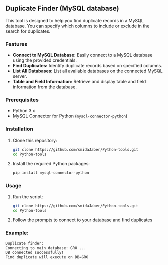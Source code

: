 ## Duplicate Finder (MySQL database)

This tool is designed to help you find duplicate records in a MySQL database. You can specify which columns to include or exclude in the search for duplicates.

### Features
- **Connect to MySQL Database:** Easily connect to a MySQL database using the provided credentials.
- **Find Duplicates:** Identify duplicate records based on specified columns.
- **List All Databases:** List all available databases on the connected MySQL server.
- **Table and Field Information:** Retrieve and display table and field information from the database.

### Prerequisites
- Python 3.x
- MySQL Connector for Python (`mysql-connector-python`)

### Installation

1. Clone this repository:
   ```bash
   git clone https://github.com/smidaJaber/Python-tools.git
   cd Python-tools
   ```
2. Install the required Python packages:
   ```bash
   pip install mysql-connector-python
   ```
   
### Usage

1. Run the script:
   ```bash
   git clone https://github.com/smidaJaber/Python-tools.git
   cd Python-tools
   ```
2. Follow the prompts to connect to your database and find duplicates

### Example:
   ```bash
   Duplicate finder:
   Connecting to main database: GRO ...
   DB connected successfully!
   Find duplicate will execute on DB=GRO

   ```
